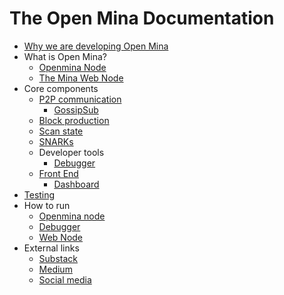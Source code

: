 # The Open Mina Documentation

- [Why we are developing Open Mina](https://github.com/JanSlobodnik/pre-publishing/blob/main/why-openmina.md)
- What is Open Mina?
  - [Openmina Node](https://github.com/openmina/openmina/blob/main/README.md)
  - [The Mina Web Node](https://github.com/openmina/webnode/blob/main/README.md)
- Core components
  - [P2P communication](https://github.com/openmina/openmina/blob/documentation/docs/p2p_service.md)
    - [GossipSub](https://github.com/openmina/mina-wiki/blob/3ea9041e52fb2e606918f6c60bd3a32b8652f016/p2p/mina-gossip.md)
  - [Block production](https://github.com/JanSlobodnik/pre-publishing/blob/main/block-production.md)
  - [Scan state](https://github.com/JanSlobodnik/pre-publishing/blob/main/scan-state.md)
  - [SNARKs](https://github.com/JanSlobodnik/pre-publishing/blob/main/SNARKs.md)
  - Developer tools
    - [Debugger](https://github.com/openmina/mina-network-debugger/blob/main/README.md)
  - [Front End](https://github.com/openmina/mina-frontend/blob/main/README.md)
    - [Dashboard](https://github.com/openmina/mina-frontend/blob/main/docs/MetricsTracing.md#Dashboard)
- [Testing](https://github.com/openmina/openmina/blob/develop/testing.md)
- How to run
  - [Openmina node](https://github.com/openmina/openmina/blob/main/README.md)
  - [Debugger](https://github.com/openmina/mina-network-debugger?tab=readme-ov-file#Preparing-for-build)
  - [Web Node](https://github.com/openmina/webnode/blob/main/README.md#try-out-the-mina-web-node)
- External links
  - [Substack](https://openmina.substack.com/)
  - [Medium](https://medium.com/openmina)
  - [Social media](https://twitter.com/viable_systems)
